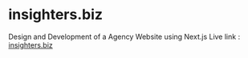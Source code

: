 # insighters.biz
Design and Development of a Agency Website using Next.js
Live link : <a href="https://insighters.biz">insighters.biz</a>
